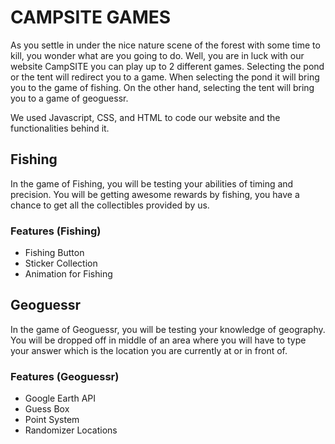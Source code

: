 # CAMPSITE GAMES
As you settle in under the nice nature scene of the forest with some time to kill, you wonder what are you going to do. Well, you are in luck with our website CampSITE you can play up to 2 different games. Selecting the pond or the tent will redirect you to a game. When selecting the pond it will bring you to the game of fishing. On the other hand, selecting the tent will bring you to a game of geoguessr.

We used Javascript, CSS, and HTML to code our website and the functionalities behind it.

## Fishing
In the game of Fishing, you will be testing your abilities of timing and precision. You will be getting awesome rewards by fishing, you have a chance to get all the collectibles provided by us.

### Features (Fishing)
- Fishing Button
- Sticker Collection
- Animation for Fishing

## Geoguessr
In the game of Geoguessr, you will be testing your knowledge of geography. You will be dropped off in middle of an area where you will have to type your answer which is the location you are currently at or in front of.

### Features (Geoguessr)
- Google Earth API
- Guess Box
- Point System
- Randomizer Locations
